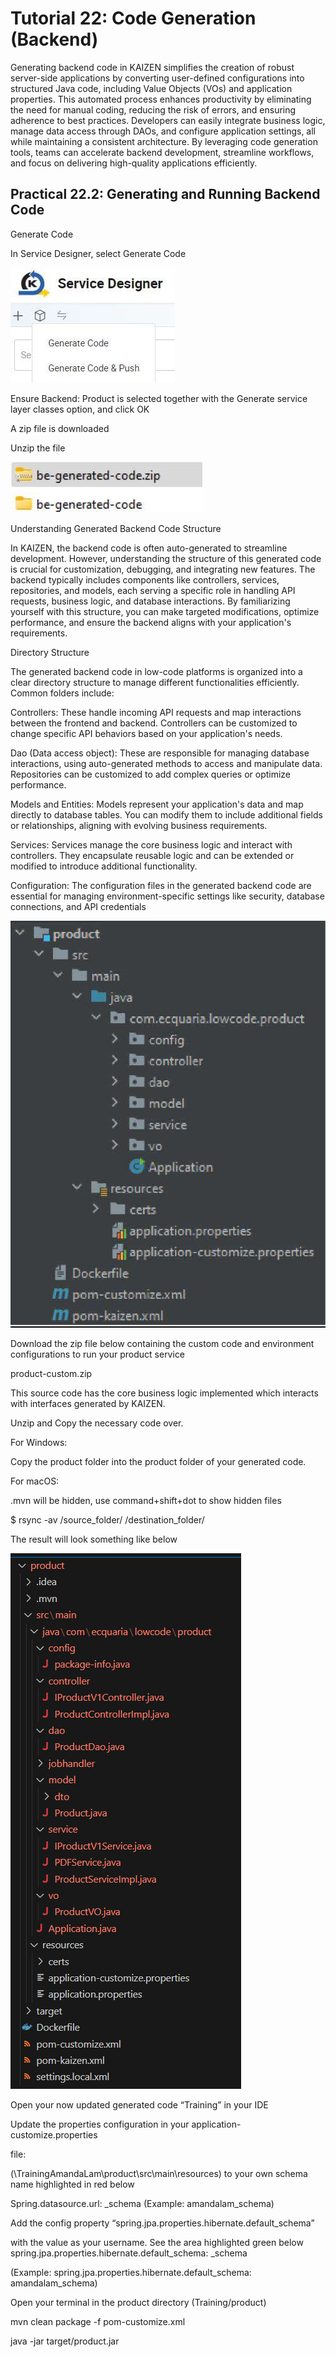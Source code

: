 # Tutorial 22: Code Generation (Backend)

Generating backend code in KAIZEN simplifies the creation of robust server-side applications by converting user-defined configurations into structured Java code, including Value Objects (VOs) and application properties. This automated process enhances productivity by eliminating the need for manual coding, reducing the risk of errors, and ensuring adherence to best practices. Developers can easily integrate business logic, manage data access through DAOs, and configure application settings, all while maintaining a consistent architecture. By leveraging code generation tools, teams can accelerate backend development, streamline workflows, and focus on delivering high-quality applications efficiently.







## Practical 22.2: Generating and Running Backend Code

Generate Code

In Service Designer, select Generate Code





![Image Description](./images/image_142.jpeg)



Ensure Backend: Product is selected together with the Generate service layer classes option, and click OK





A zip file is downloaded





Unzip the file





![Image Description](./images/image_143.jpeg)

Understanding Generated Backend Code Structure

In KAIZEN, the backend code is often auto-generated to streamline development. However, understanding the structure of this generated code is crucial for customization, debugging, and integrating new features. The backend typically includes components like controllers, services, repositories, and models, each serving a specific role in handling API requests, business logic, and database interactions. By familiarizing yourself with this structure, you can make targeted modifications, optimize performance, and ensure the backend aligns with your application's requirements.



Directory Structure



The generated backend code in low-code platforms is organized into a clear directory structure to manage different functionalities efficiently. Common folders include:

Controllers: These handle incoming API requests and map interactions between the frontend and backend. Controllers can be customized to change specific API behaviors based on your application's needs.

Dao (Data access object): These are responsible for managing database interactions, using auto-generated methods to access and manipulate data. Repositories can be customized to add complex queries or optimize performance.

Models and Entities: Models represent your application's data and map directly to database tables. You can modify them to include additional fields or relationships, aligning with evolving business requirements.

Services: Services manage the core business logic and interact with controllers. They encapsulate reusable logic and can be extended or modified to introduce additional functionality.

Configuration: The configuration files in the generated backend code are essential for managing environment-specific settings like security, database connections, and API credentials





![Image Description](./images/image_144.png)













Download the zip file below containing the custom code and environment configurations to run your product service

product-custom.zip



This source code has the core business logic implemented which interacts with interfaces generated by KAIZEN.





Unzip and Copy the necessary code over.



For Windows:

Copy the product folder into the product folder of your generated code.

For macOS:

.mvn will be hidden, use command+shift+dot to show hidden files

$ rsync -av /source_folder/ /destination_folder/





The result will look something like below





![Image Description](./images/image_145.png)



Open your now updated generated code “Training<username>” in your IDE

Update the properties configuration in your application-customize.properties

file:

(\TrainingAmandaLam\product\src\main\resources) to your own schema name highlighted in red below

Spring.datasource.url: <username>_schema (Example: amandalam_schema)

Add the config property “spring.jpa.properties.hibernate.default_schema”

with the value as your username. See the area highlighted green below spring.jpa.properties.hibernate.default_schema: <username>_schema



(Example: spring.jpa.properties.hibernate.default_schema: amandalam_schema)









Open your terminal in the product directory (Training<username>/product)

mvn clean package -f pom-customize.xml





















java -jar target/product.jar







